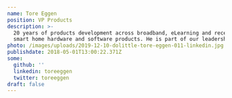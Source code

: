 ```yaml
---
name: Tore Eggen
position: VP Products
description: >-
  20 years of products development across broadband, eLearning and recently
  smart home hardware and software products. He is part of our leadership team.
photo: /images/uploads/2019-12-10-dolittle-tore-eggen-011-linkedin.jpg
publishdate: 2018-05-01T13:00:22.371Z
some:
  github: ''
  linkedin: toreeggen
  twitter: toreeggen
draft: false
---
```


